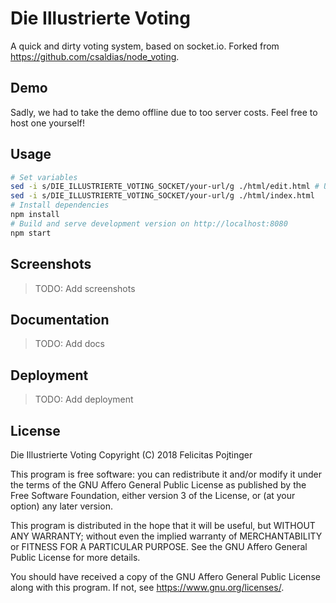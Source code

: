 # Die Illustrierte Voting

A quick and dirty voting system, based on socket.io. Forked from https://github.com/csaldias/node_voting.

## Demo

Sadly, we had to take the demo offline due to too server costs. Feel free to host one yourself!

## Usage

```bash
# Set variables
sed -i s/DIE_ILLUSTRIERTE_VOTING_SOCKET/your-url/g ./html/edit.html # Use your own URL here (i.e. https://die-illustrierte-voting1.openshiftapps.com/ or just your / if it's localhost)
sed -i s/DIE_ILLUSTRIERTE_VOTING_SOCKET/your-url/g ./html/index.html
# Install dependencies
npm install
# Build and serve development version on http://localhost:8080
npm start
```

## Screenshots

> TODO: Add screenshots

## Documentation

> TODO: Add docs

## Deployment

> TODO: Add deployment

## License

Die Illustrierte Voting
Copyright (C) 2018 Felicitas Pojtinger

This program is free software: you can redistribute it and/or modify it under the terms of the GNU Affero General Public License as published by the Free Software Foundation, either version 3 of the License, or (at your option) any later version.

This program is distributed in the hope that it will be useful, but WITHOUT ANY WARRANTY; without even the implied warranty of MERCHANTABILITY or FITNESS FOR A PARTICULAR PURPOSE. See the GNU Affero General Public License for more details.

You should have received a copy of the GNU Affero General Public License along with this program. If not, see <https://www.gnu.org/licenses/>.